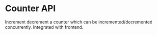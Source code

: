 # Counter API
Increment decrement a counter which can be incremented/decremented concurrently. Integrated with frontend.
